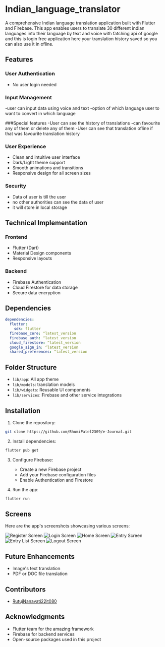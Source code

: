 # Indian_language_translator

A comprehensive Indian language translation application built with Flutter and Firebase. This app enables users to translate 30 different indian languages into their language by text and voice with fatching api of google and this is login free application here your translation history saved so you can also use it in ofline.

## Features

### User Authentication
- No user login needed

### Input Management
-user can input data using voice and text
-option of which language user to want to convert in which language

###Special features
-User can see the history of translations
-can favourite any of them or delete any of them
-User can see that translation ofline if that was favourite translation history

### User Experience
- Clean and intuitive user interface
- Dark/Light theme support
- Smooth animations and transitions
- Responsive design for all screen sizes

### Security
- Data of user is till the user
- no other authorities can see the data of user
- it will store in local storage

## Technical Implementation

### Frontend
- Flutter (Dart)
- Material Design components
- Responsive layouts

### Backend
- Firebase Authentication
- Cloud Firestore for data storage
- Secure data encryption

## Dependencies
```yaml
dependencies:
  flutter:
    sdk: flutter
  firebase_core: ^latest_version
  firebase_auth: ^latest_version
  cloud_firestore: ^latest_version
  google_sign_in: ^latest_version
  shared_preferences: ^latest_version
```

## Folder Structure

- `lib/app`: All app theme
- `lib/models`: translation models
- `lib/widgets`: Reusable UI components
- `lib/services`: Firebase and other service integrations

## Installation

1. Clone the repository:
```bash
git clone https://github.com/BhumiPatel2309/e-Journal.git
```

2. Install dependencies:
```bash
flutter pub get
```

3. Configure Firebase:
   - Create a new Firebase project
   - Add your Firebase configuration files
   - Enable Authentication and Firestore

4. Run the app:
```bash
flutter run
```
## Screens
Here are the app's screenshots showcasing various screens:

![Register Screen]()
![Login Screen]()
![Home Screen]()
![Entry Screen]()
![Entry List Screen]()
![Logout Screen]()


## Future Enhancements
- Image's text translation
- PDF or DOC file translation

## Contributors
- [RutujNanavati22it080](https://github.com/RutujNanavati22it080)

## Acknowledgments
- Flutter team for the amazing framework
- Firebase for backend services
- Open-source packages used in this project
